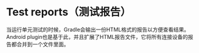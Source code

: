 # Test reports（测试报告）

当运行单元测试的时候，Gradle会输出一份HTML格式的报告以方便查看结果。
Android plugin也是基于此，并且扩展了HTML报告文件，它将所有连接设备的报告都合并到一个文件里面。
